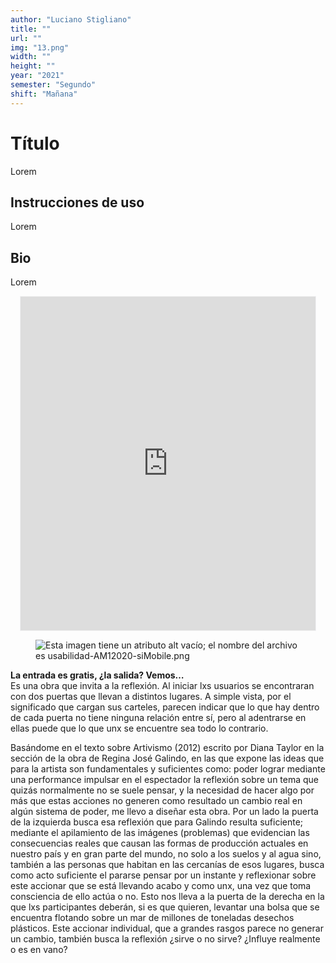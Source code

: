 ```yaml
---
author: "Luciano Stigliano"
title: ""
url: ""
img: "13.png"
width: ""
height: ""
year: "2021"
semester: "Segundo"
shift: "Mañana"
---
```


<p></p>

# Título

Lorem 

## Instrucciones de uso 

Lorem

## Bio

Lorem

<!-- wp:html -->
<p align="center"><iframe width="472" height="534" frameborder="0" scrolling="no" style="width:472px; margin:0 auto!important;border: 1px solid #F2F2F3; z-index: 100;" src="
https://editor.p5js.org/LucianoStigliano/full/dPTdFFQfh
"></iframe></p>
<!-- /wp:html -->

<!-- wp:image {"align":"center"} -->
<div class="wp-block-image"><figure class="aligncenter"><img src="https://am1-lacabanne.atamvirtual.com.ar/wp-content/uploads/2020/12/usabilidad-AM12020-siMobile.png" alt="Esta imagen tiene un atributo alt vacío; el nombre del archivo es usabilidad-AM12020-siMobile.png"/></figure></div>
<!-- /wp:image -->

<p><!--EndFragment--></p>
<p><strong>La entrada es gratis, ¿la salida? Vemos…</strong><br>Es una obra que invita a la reflexión. Al iniciar lxs usuarios se encontraran con dos puertas que llevan a distintos lugares. A simple vista, por el significado que cargan sus carteles, parecen indicar que lo que hay dentro de cada puerta no tiene ninguna relación entre sí, pero al adentrarse en ellas puede que lo que unx se encuentre sea todo lo contrario.</p>
<p>Basándome en el texto sobre Artivismo (2012) escrito por Diana Taylor en la sección de la obra de Regina José Galindo, en las que expone las ideas que para la artista son fundamentales y suficientes como: poder lograr mediante una performance impulsar en el espectador la reflexión sobre un tema que quizás normalmente no se suele pensar, y la necesidad de hacer algo por más que estas acciones no generen como resultado un cambio real en algún sistema de poder, me llevo a diseñar esta obra. Por un lado la puerta de la izquierda busca esa reflexión que para Galindo resulta suficiente; mediante el apilamiento de las imágenes (problemas) que evidencian las consecuencias reales que causan las formas de producción actuales en nuestro país y en gran parte del mundo, no solo a los suelos y al agua sino, también a las personas que habitan en las cercanías de esos lugares, busca como acto suficiente el pararse pensar por un instante y reflexionar sobre este accionar que se está llevando acabo y como unx, una vez que toma consciencia de ello actúa o no. Esto nos lleva a la puerta de la derecha en la que lxs participantes deberán, si es que quieren, levantar una bolsa que se encuentra flotando sobre un mar de millones de toneladas desechos plásticos. Este accionar individual, que a grandes rasgos parece no generar un cambio, también busca la reflexión ¿sirve o no sirve? ¿Influye realmente o es en vano?</p>
<p>
</p>